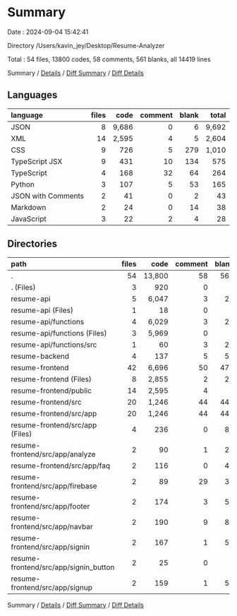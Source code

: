 # Summary

Date : 2024-09-04 15:42:41

Directory /Users/kavin_jey/Desktop/Resume-Analyzer

Total : 54 files,  13800 codes, 58 comments, 561 blanks, all 14419 lines

Summary / [Details](details.md) / [Diff Summary](diff.md) / [Diff Details](diff-details.md)

## Languages
| language | files | code | comment | blank | total |
| :--- | ---: | ---: | ---: | ---: | ---: |
| JSON | 8 | 9,686 | 0 | 6 | 9,692 |
| XML | 14 | 2,595 | 4 | 5 | 2,604 |
| CSS | 9 | 726 | 5 | 279 | 1,010 |
| TypeScript JSX | 9 | 431 | 10 | 134 | 575 |
| TypeScript | 4 | 168 | 32 | 64 | 264 |
| Python | 3 | 107 | 5 | 53 | 165 |
| JSON with Comments | 2 | 41 | 0 | 2 | 43 |
| Markdown | 2 | 24 | 0 | 14 | 38 |
| JavaScript | 3 | 22 | 2 | 4 | 28 |

## Directories
| path | files | code | comment | blank | total |
| :--- | ---: | ---: | ---: | ---: | ---: |
| . | 54 | 13,800 | 58 | 561 | 14,419 |
| . (Files) | 3 | 920 | 0 | 2 | 922 |
| resume-api | 5 | 6,047 | 3 | 29 | 6,079 |
| resume-api (Files) | 1 | 18 | 0 | 1 | 19 |
| resume-api/functions | 4 | 6,029 | 3 | 28 | 6,060 |
| resume-api/functions (Files) | 3 | 5,969 | 0 | 2 | 5,971 |
| resume-api/functions/src | 1 | 60 | 3 | 26 | 89 |
| resume-backend | 4 | 137 | 5 | 53 | 195 |
| resume-frontend | 42 | 6,696 | 50 | 477 | 7,223 |
| resume-frontend (Files) | 8 | 2,855 | 2 | 23 | 2,880 |
| resume-frontend/public | 14 | 2,595 | 4 | 5 | 2,604 |
| resume-frontend/src | 20 | 1,246 | 44 | 449 | 1,739 |
| resume-frontend/src/app | 20 | 1,246 | 44 | 449 | 1,739 |
| resume-frontend/src/app (Files) | 4 | 236 | 0 | 85 | 321 |
| resume-frontend/src/app/analyze | 2 | 90 | 1 | 27 | 118 |
| resume-frontend/src/app/faq | 2 | 116 | 0 | 42 | 158 |
| resume-frontend/src/app/firebase | 2 | 89 | 29 | 36 | 154 |
| resume-frontend/src/app/footer | 2 | 174 | 3 | 57 | 234 |
| resume-frontend/src/app/navbar | 2 | 190 | 9 | 81 | 280 |
| resume-frontend/src/app/signin | 2 | 167 | 1 | 58 | 226 |
| resume-frontend/src/app/signin_button | 2 | 25 | 0 | 8 | 33 |
| resume-frontend/src/app/signup | 2 | 159 | 1 | 55 | 215 |

Summary / [Details](details.md) / [Diff Summary](diff.md) / [Diff Details](diff-details.md)
